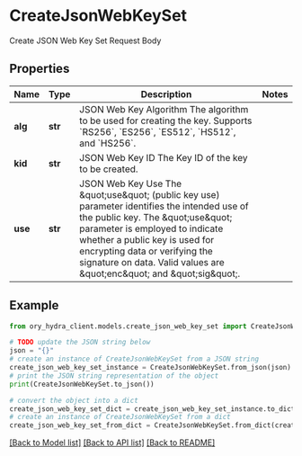 # CreateJsonWebKeySet

Create JSON Web Key Set Request Body

## Properties

Name | Type | Description | Notes
------------ | ------------- | ------------- | -------------
**alg** | **str** | JSON Web Key Algorithm  The algorithm to be used for creating the key. Supports &#x60;RS256&#x60;, &#x60;ES256&#x60;, &#x60;ES512&#x60;, &#x60;HS512&#x60;, and &#x60;HS256&#x60;. | 
**kid** | **str** | JSON Web Key ID  The Key ID of the key to be created. | 
**use** | **str** | JSON Web Key Use  The \&quot;use\&quot; (public key use) parameter identifies the intended use of the public key. The \&quot;use\&quot; parameter is employed to indicate whether a public key is used for encrypting data or verifying the signature on data. Valid values are \&quot;enc\&quot; and \&quot;sig\&quot;. | 

## Example

```python
from ory_hydra_client.models.create_json_web_key_set import CreateJsonWebKeySet

# TODO update the JSON string below
json = "{}"
# create an instance of CreateJsonWebKeySet from a JSON string
create_json_web_key_set_instance = CreateJsonWebKeySet.from_json(json)
# print the JSON string representation of the object
print(CreateJsonWebKeySet.to_json())

# convert the object into a dict
create_json_web_key_set_dict = create_json_web_key_set_instance.to_dict()
# create an instance of CreateJsonWebKeySet from a dict
create_json_web_key_set_from_dict = CreateJsonWebKeySet.from_dict(create_json_web_key_set_dict)
```
[[Back to Model list]](../README.md#documentation-for-models) [[Back to API list]](../README.md#documentation-for-api-endpoints) [[Back to README]](../README.md)


